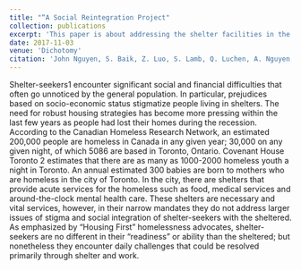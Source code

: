 ```yaml
---
title: "“A Social Reintegration Project"
collection: publications
excerpt: 'This paper is about addressing the shelter facilities in the city of Toronto, Ontario in Canada. Social integration and rehabilitation are addressed in the proposal through a facility that houses shelter seekers and provides all necessary facilities including a medical center, room and board resources, and classrooms, while normalizing social interactions between the sheltered and shelter seekers.'
date: 2017-11-03
venue: 'Dichotomy'
citation: 'John Nguyen, S. Baik, Z. Luo, S. Lamb, Q. Luchen, A. Nguyen, "A Social Reintegration Project," Dichotomy, vol. 23, pp.52-60, 2017, ISSN: 0276-5748'  
---
```

Shelter-seekers1 encounter significant social and financial difficulties that often go unnoticed by the general population. In particular, prejudices based on socio-economic status stigmatize people living in shelters. The need for robust housing strategies has become more pressing within the last few years as people had lost their homes during the recession. According to the Canadian Homeless Research Network, an estimated 200,000 people are homeless in Canada in any given year; 30,000 on any given night, of which 5086 are based in Toronto, Ontario. Covenant House Toronto 2 estimates that there are as many as 1000-2000 homeless youth a night in Toronto. An annual estimated 300 babies are born to mothers who are homeless in the city of Toronto. In the city, there are shelters that provide acute services for the homeless such as food, medical services and around-the-clock mental health care. These shelters are necessary and vital services, however, in their narrow mandates they do not address larger issues of stigma and social integration of shelter-seekers with the sheltered. As emphasized by “Housing First” homelessness advocates, shelter-seekers are no different in their “readiness” or ability than the sheltered; but nonetheless they encounter daily challenges that could be resolved primarily through shelter and work.
